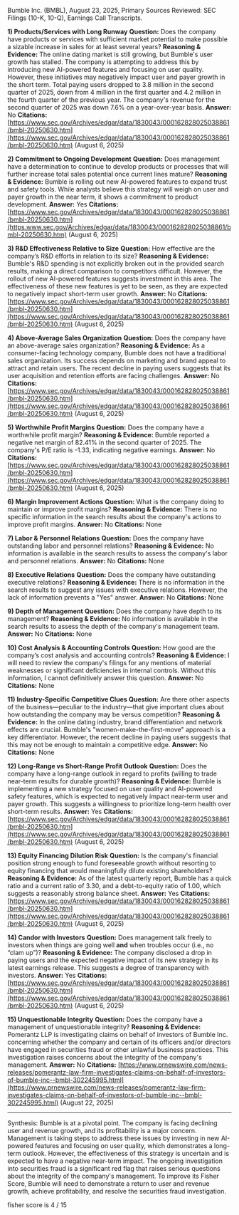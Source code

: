 Bumble Inc. (BMBL), August 23, 2025, Primary Sources Reviewed: SEC Filings (10-K, 10-Q), Earnings Call Transcripts.

**1) Products/Services with Long Runway**
**Question:** Does the company have products or services with sufficient market potential to make possible a sizable increase in sales for at least several years?
**Reasoning & Evidence:** The online dating market is still growing, but Bumble's user growth has stalled. The company is attempting to address this by introducing new AI-powered features and focusing on user quality. However, these initiatives may negatively impact user and payer growth in the short term. Total paying users dropped to 3.8 million in the second quarter of 2025, down from 4 million in the first quarter and 4.2 million in the fourth quarter of the previous year. The company's revenue for the second quarter of 2025 was down 7.6% on a year-over-year basis.
**Answer:** No
**Citations:** [https://www.sec.gov/Archives/edgar/data/1830043/000162828025038861/bmbl-20250630.htm](https://www.sec.gov/Archives/edgar/data/1830043/000162828025038861/bmbl-20250630.htm) (August 6, 2025)

**2) Commitment to Ongoing Development**
**Question:** Does management have a determination to continue to develop products or processes that will further increase total sales potential once current lines mature?
**Reasoning & Evidence:** Bumble is rolling out new AI-powered features to expand trust and safety tools. While analysts believe this strategy will weigh on user and payer growth in the near term, it shows a commitment to product development.
**Answer:** Yes
**Citations:** [https://www.sec.gov/Archives/edgar/data/1830043/000162828025038861/bmbl-20250630.htm](https.www.sec.gov/Archives/edgar/data/1830043/000162828025038861/bmbl-20250630.htm) (August 6, 2025)

**3) R&D Effectiveness Relative to Size**
**Question:** How effective are the company’s R&D efforts in relation to its size?
**Reasoning & Evidence:** Bumble's R&D spending is not explicitly broken out in the provided search results, making a direct comparison to competitors difficult. However, the rollout of new AI-powered features suggests investment in this area. The effectiveness of these new features is yet to be seen, as they are expected to negatively impact short-term user growth.
**Answer:** No
**Citations:** [https://www.sec.gov/Archives/edgar/data/1830043/000162828025038861/bmbl-20250630.htm](https://www.sec.gov/Archives/edgar/data/1830043/000162828025038861/bmbl-20250630.htm) (August 6, 2025)

**4) Above-Average Sales Organization**
**Question:** Does the company have an above-average sales organization?
**Reasoning & Evidence:** As a consumer-facing technology company, Bumble does not have a traditional sales organization. Its success depends on marketing and brand appeal to attract and retain users. The recent decline in paying users suggests that its user acquisition and retention efforts are facing challenges.
**Answer:** No
**Citations:** [https://www.sec.gov/Archives/edgar/data/1830043/000162828025038861/bmbl-20250630.htm](https://www.sec.gov/Archives/edgar/data/1830043/000162828025038861/bmbl-20250630.htm) (August 6, 2025)

**5) Worthwhile Profit Margins**
**Question:** Does the company have a worthwhile profit margin?
**Reasoning & Evidence:** Bumble reported a negative net margin of 82.41% in the second quarter of 2025. The company's P/E ratio is -1.33, indicating negative earnings.
**Answer:** No
**Citations:** [https://www.sec.gov/Archives/edgar/data/1830043/000162828025038861/bmbl-20250630.htm](https://www.sec.gov/Archives/edgar/data/1830043/000162828025038861/bmbl-20250630.htm) (August 6, 2025)

**6) Margin Improvement Actions**
**Question:** What is the company doing to maintain or improve profit margins?
**Reasoning & Evidence:** There is no specific information in the search results about the company's actions to improve profit margins.
**Answer:** No
**Citations:** None

**7) Labor & Personnel Relations**
**Question:** Does the company have outstanding labor and personnel relations?
**Reasoning & Evidence:** No information is available in the search results to assess the company's labor and personnel relations.
**Answer:** No
**Citations:** None

**8) Executive Relations**
**Question:** Does the company have outstanding executive relations?
**Reasoning & Evidence:** There is no information in the search results to suggest any issues with executive relations. However, the lack of information prevents a "Yes" answer.
**Answer:** No
**Citations:** None

**9) Depth of Management**
**Question:** Does the company have depth to its management?
**Reasoning & Evidence:** No information is available in the search results to assess the depth of the company's management team.
**Answer:** No
**Citations:** None

**10) Cost Analysis & Accounting Controls**
**Question:** How good are the company’s cost analysis and accounting controls?
**Reasoning & Evidence:** I will need to review the company's filings for any mentions of material weaknesses or significant deficiencies in internal controls. Without this information, I cannot definitively answer this question.
**Answer:** No
**Citations:** None

**11) Industry-Specific Competitive Clues**
**Question:** Are there other aspects of the business—peculiar to the industry—that give important clues about how outstanding the company may be versus competition?
**Reasoning & Evidence:** In the online dating industry, brand differentiation and network effects are crucial. Bumble's "women-make-the-first-move" approach is a key differentiator. However, the recent decline in paying users suggests that this may not be enough to maintain a competitive edge.
**Answer:** No
**Citations:** None

**12) Long-Range vs Short-Range Profit Outlook**
**Question:** Does the company have a long-range outlook in regard to profits (willing to trade near-term results for durable growth)?
**Reasoning & Evidence:** Bumble is implementing a new strategy focused on user quality and AI-powered safety features, which is expected to negatively impact near-term user and payer growth. This suggests a willingness to prioritize long-term health over short-term results.
**Answer:** Yes
**Citations:** [https://www.sec.gov/Archives/edgar/data/1830043/000162828025038861/bmbl-20250630.htm](https://www.sec.gov/Archives/edgar/data/1830043/000162828025038861/bmbl-20250630.htm) (August 6, 2025)

**13) Equity Financing Dilution Risk**
**Question:** Is the company's financial position strong enough to fund foreseeable growth without resorting to equity financing that would meaningfully dilute existing shareholders?
**Reasoning & Evidence:** As of the latest quarterly report, Bumble has a quick ratio and a current ratio of 3.30, and a debt-to-equity ratio of 1.00, which suggests a reasonably strong balance sheet.
**Answer:** Yes
**Citations:** [https://www.sec.gov/Archives/edgar/data/1830043/000162828025038861/bmbl-20250630.htm](https://www.sec.gov/Archives/edgar/data/1830043/000162828025038861/bmbl-20250630.htm) (August 6, 2025)

**14) Candor with Investors**
**Question:** Does management talk freely to investors when things are going well **and** when troubles occur (i.e., no “clam up”)?
**Reasoning & Evidence:** The company disclosed a drop in paying users and the expected negative impact of its new strategy in its latest earnings release. This suggests a degree of transparency with investors.
**Answer:** Yes
**Citations:** [https://www.sec.gov/Archives/edgar/data/1830043/000162828025038861/bmbl-20250630.htm](https://www.sec.gov/Archives/edgar/data/1830043/000162828025038861/bmbl-20250630.htm) (August 6, 2025)

**15) Unquestionable Integrity**
**Question:** Does the company have a management of unquestionable integrity?
**Reasoning & Evidence:** Pomerantz LLP is investigating claims on behalf of investors of Bumble Inc. concerning whether the company and certain of its officers and/or directors have engaged in securities fraud or other unlawful business practices. This investigation raises concerns about the integrity of the company's management.
**Answer:** No
**Citations:** [https://www.prnewswire.com/news-releases/pomerantz-law-firm-investigates-claims-on-behalf-of-investors-of-bumble-inc--bmbl-302245995.html](https://www.prnewswire.com/news-releases/pomerantz-law-firm-investigates-claims-on-behalf-of-investors-of-bumble-inc--bmbl-302245995.html) (August 22, 2025)

---
Synthesis:
Bumble is at a pivotal point. The company is facing declining user and revenue growth, and its profitability is a major concern. Management is taking steps to address these issues by investing in new AI-powered features and focusing on user quality, which demonstrates a long-term outlook. However, the effectiveness of this strategy is uncertain and is expected to have a negative near-term impact. The ongoing investigation into securities fraud is a significant red flag that raises serious questions about the integrity of the company's management. To improve its Fisher Score, Bumble will need to demonstrate a return to user and revenue growth, achieve profitability, and resolve the securities fraud investigation.

fisher score is 4 / 15